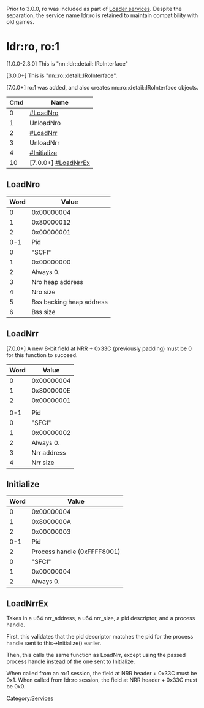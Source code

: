 Prior to 3.0.0, ro was included as part of [Loader
services](Loader%20services.md "wikilink"). Despite the separation, the
service name ldr:ro is retained to maintain compatibility with old
games.

# ldr:ro, ro:1

\[1.0.0-2.3.0\] This is "nn::ldr::detail::IRoInterface"

\[3.0.0+\] This is "nn::ro::detail::IRoInterface".

\[7.0.0+\] ro:1 was added, and also creates nn::ro::detail::IRoInterface
objects.

| Cmd | Name                                            |
| --- | ----------------------------------------------- |
| 0   | [\#LoadNro](#LoadNro "wikilink")                |
| 1   | UnloadNro                                       |
| 2   | [\#LoadNrr](#LoadNrr "wikilink")                |
| 3   | UnloadNrr                                       |
| 4   | [\#Initialize](#Initialize "wikilink")          |
| 10  | \[7.0.0+\] [\#LoadNrrEx](#LoadNrrEx "wikilink") |

## LoadNro

| Word | Value                    |
| ---- | ------------------------ |
| 0    | 0x00000004               |
| 1    | 0x80000012               |
| 2    | 0x00000001               |
| 0-1  | Pid                      |
| 0    | "SCFI"                   |
| 1    | 0x00000000               |
| 2    | Always 0.                |
| 3    | Nro heap address         |
| 4    | Nro size                 |
| 5    | Bss backing heap address |
| 6    | Bss size                 |

## LoadNrr

\[7.0.0+\] A new 8-bit field at NRR + 0x33C (previously padding) must be
0 for this function to succeed.

| Word | Value       |
| ---- | ----------- |
| 0    | 0x00000004  |
| 1    | 0x8000000E  |
| 2    | 0x00000001  |
|      |             |
| 0-1  | Pid         |
| 0    | "SFCI"      |
| 1    | 0x00000002  |
| 2    | Always 0.   |
| 3    | Nrr address |
| 4    | Nrr size    |

## Initialize

| Word | Value                       |
| ---- | --------------------------- |
| 0    | 0x00000004                  |
| 1    | 0x8000000A                  |
| 2    | 0x00000003                  |
| 0-1  | Pid                         |
| 2    | Process handle (0xFFFF8001) |
| 0    | "SFCI"                      |
| 1    | 0x00000004                  |
| 2    | Always 0.                   |

## LoadNrrEx

Takes in a u64 nrr\_address, a u64 nrr\_size, a pid descriptor, and a
process handle.

First, this validates that the pid descriptor matches the pid for the
process handle sent to this-\>Initialize() earlier.

Then, this calls the same function as LoadNrr, except using the passed
process handle instead of the one sent to Initialize.

When called from an ro:1 session, the field at NRR header + 0x33C must
be 0x1. When called from ldr:ro session, the field at NRR header + 0x33C
must be 0x0.

[Category:Services](Category:Services "wikilink")
